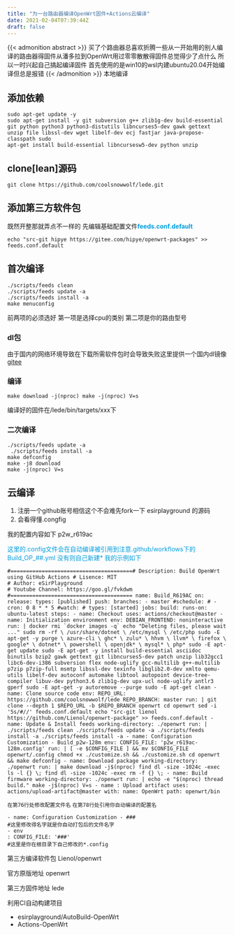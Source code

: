 ```yaml
---
title: "为一台路由器编译OpenWrt固件+Actions云编译"
date: 2021-02-04T07:39:44Z
draft: false
---
```


{{< admonition abstract >}}
买了个路由器总喜欢折腾一些从一开始用的别人编译的路由器得固件从潘多拉到OpenWrt用过零零散散得固件总觉得少了点什么 所以一时兴起自己搞起编译固件
首先使用的是win10的wsl内建ubuntu20.04开始编译但总是报错
{{< /admonition >}}
本地编译

## 添加依赖
```
sudo apt-get update -y 
sudo apt-get install -y git subversion g++ zlib1g-dev build-essential git python python3 python3-distutils libncurses5-dev gawk gettext unzip file libssl-dev wget libelf-dev ecj fastjar java-propose-classpath sudo 
apt-get install build-essential libncursesw5-dev python unzip
```

## clone[lean]源码
```
git clone https://github.com/coolsnowwolf/lede.git 
```
## 添加第三方软件包

既然开整那就弄点不一样的
先编辑基础配置文件<font color="#009DDC">**feeds.conf.default**</font>
```
echo "src-git hipye https://gitee.com/hipye/openwrt-packages" >> feeds.conf.default 
```
## 首次编译
```
./scripts/feeds clean 
./scripts/feeds update -a 
./scripts/feeds install -a 
make menuconfig 
```

前两项的必须选好 第一项是选择cpu的类别 第二项是你的路由型号

### dl包
由于国内的网络环境导致在下载所需软件包时会导致失败这里提供一个国内dl镜像[gitee](https://gitee.com/tolqy/openwrt-lede-dl)

### 编译
```
make download -j(nproc) make -j(nproc) V=s 
```
编译好的固件在/lede/bin/targets/xxx下

### 二次编译
```
./scripts/feeds update -a
 ./scripts/feeds install -a
make defconfig
make -j8 download
make -j(nproc) V=s
```

## 云编译

1. 注册一个github账号相信这个不会难先fork一下 esirplayground 的源码
2. 会看得懂.congfig

我的配置内容如下
p2w_r619ac

<font color="#009DDC">这里的.config文件会在自动编译被引用到注意.github/workflows下的Build_OP_##.yml 没有则自己新建*
我的示例如下</font>
```
#=======================================# Description: Build OpenWrt using GitHub Actions # Lisence: MIT 
# Author: eSirPlayground 
# Youtube Channel: https://goo.gl/fvkdwm #======================================= name: Build_R619AC on: release: types: [published] push: branches: - master #schedule: # - cron: 0 8 * * 5 #watch: # types: [started] jobs: build: runs-on: ubuntu-latest steps: - name: Checkout uses: actions/checkout@master - name: Initialization environment env: DEBIAN_FRONTEND: noninteractive run: | docker rmi `docker images -q` echo "Deleting files, please wait ..." sudo rm -rf \ /usr/share/dotnet \ /etc/mysql \ /etc/php sudo -E apt-get -y purge \ azure-cli \ ghc* \ zulu* \ hhvm \ llvm* \ firefox \ google* \ dotnet* \ powershell \ openjdk* \ mysql* \ php* sudo -E apt-get update sudo -E apt-get -y install build-essential asciidoc binutils bzip2 gawk gettext git libncurses5-dev patch unzip lib32gcc1 libc6-dev-i386 subversion flex node-uglify gcc-multilib g++-multilib p7zip p7zip-full msmtp libssl-dev texinfo libglib2.0-dev xmlto qemu-utils libelf-dev autoconf automake libtool autopoint device-tree-compiler libuv-dev python3.6 zlib1g-dev upx-ucl node-uglify antlr3 gperf sudo -E apt-get -y autoremove --purge sudo -E apt-get clean - name: Clone source code env: REPO_URL: https://github.com/coolsnowwolf/lede REPO_BRANCH: master run: | git clone --depth 1 $REPO_URL -b $REPO_BRANCH openwrt cd openwrt sed -i '5s/#//' feeds.conf.default echo "src-git lienol https://github.com/Lienol/openwrt-package" >> feeds.conf.default - name: Update & Install feeds working-directory: ./openwrt run: | ./scripts/feeds clean ./scripts/feeds update -a ./scripts/feeds install -a ./scripts/feeds install -a - name: Configuration Customization - Build_p2w-128m env: CONFIG_FILE: 'p2w_r619ac-128m.config' run: | [ -e $CONFIG_FILE ] && mv $CONFIG_FILE openwrt/.config chmod +x ./customize.sh && ./customize.sh cd openwrt && make defconfig - name: Download package working-directory: ./openwrt run: | make download -j$(nproc) find dl -size -1024c -exec ls -l {} \; find dl -size -1024c -exec rm -f {} \; - name: Build firmware working-directory: ./openwrt run: | echo -e "$(nproc) thread build." make -j$(nproc) V=s - name : Upload artifact uses: actions/upload-artifact@master with: name: OpenWrt path: openwrt/bin 
```
`在第76行处修改配置文件名`
`在第78行处引用你自动编译的配置名`
```
- name: Configuration Customization - ### 
#这里修改得名字就是你自动打包后的文件名字 
- env
: CONFIG_FILE: '###' 
#这里是你在根目录下自己修改的*.config 
```

第三方编译软件包 Lienol/openwrt

官方原版地址 openwrt

第三方固件地址 lede

利用CI自动构建项目
- esirplayground/AutoBuild-OpenWrt
- Actions-OpenWrt

